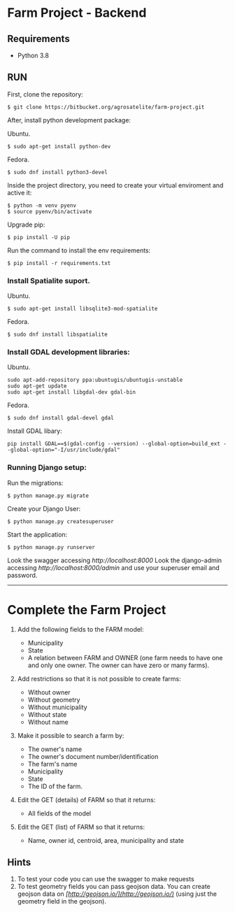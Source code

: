 
# Farm Project - Backend


## Requirements

 - Python 3.8
 
## RUN

First, clone the repository:
```shell
$ git clone https://bitbucket.org/agrosatelite/farm-project.git
```

After, install python development package:

Ubuntu.
```shell
$ sudo apt-get install python-dev
```

Fedora.
```shell
$ sudo dnf install python3-devel
```

Inside the project directory, you need to create your virtual enviroment and active it:
```shell
$ python -m venv pyenv
$ source pyenv/bin/activate
```

Upgrade pip:
```shell
$ pip install -U pip
```

Run the command to install the env requirements:
```shell
$ pip install -r requirements.txt
```

### Install Spatialite suport.

Ubuntu.
```shell
$ sudo apt-get install libsqlite3-mod-spatialite
```

Fedora.
```shell
$ sudo dnf install libspatialite
```

### Install GDAL development libraries:

Ubuntu.
```shell
sudo apt-add-repository ppa:ubuntugis/ubuntugis-unstable
sudo apt-get update
sudo apt-get install libgdal-dev gdal-bin
```

Fedora.
```shell
$ sudo dnf install gdal-devel gdal
```

Install GDAL libary:
```shell
pip install GDAL==$(gdal-config --version) --global-option=build_ext --global-option="-I/usr/include/gdal"
```

### Running Django setup:

Run the migrations:
```shell
$ python manage.py migrate
```

Create your Django User:
```shell
$ python manage.py createsuperuser
```
Start the application:
```shell
$ python manage.py runserver
```
Look the swagger accessing *http://localhost:8000*
Look the django-admin accessing *http://localhost:8000/admin* and use your superuser email and password.

--- 

# Complete the Farm Project

1. Add the following fields to the FARM model:
    * Municipality
    * State
    * A relation between FARM and OWNER (one farm needs to have one and only one owner. The owner can have zero or many farms).

2. Add restrictions so that it is not possible to create farms:
    * Without owner
    * Without geometry
    * Without municipality
    * Without state
    * Without name

3. Make it possible to search a farm by:
    * The owner's name
    * The owner's document number/identification
    * The farm's name
    * Municipality 
    * State 
    * The ID of the farm.

4. Edit the GET (details) of FARM so that it returns:
    * All fields of the model

5. Edit the GET (list) of FARM so that it returns:
    * Name, owner id, centroid, area, municipality and state

## Hints
1. To test your code you can use the swagger to make requests
2. To test geometry fields you can pass geojson data. You can create geojson data on *[http://geojson.io/](http://geojson.io/)*  (using just the geometry field in the geojson).

